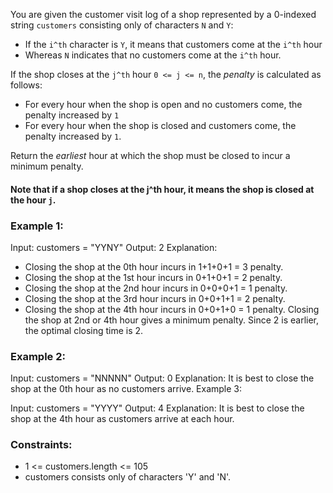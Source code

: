You are given the customer visit log of a shop represented by a 0-indexed string `customers` consisting only of characters  `N` and `Y`:
* If the `i^th` character is `Y`, it means that customers come at the `i^th` hour
* Whereas `N` indicates that no customers come at the `i^th` hour.

If the shop closes at the `j^th` hour `0 <= j <= n`, the *penalty* is calculated as follows:
* For every hour when the shop is open and no customers come, the penalty increased by `1`
* For every hour when the shop is closed and customers come, the penalty increased by `1`.

Return the *earliest* hour at which the shop must be closed to incur a minimum penalty.

#### Note that if a shop closes at the j^th hour, it means the shop is closed at the hour `j`.



### Example 1:

Input: customers = "YYNY"
Output: 2
Explanation:
- Closing the shop at the 0th hour incurs in 1+1+0+1 = 3 penalty.
- Closing the shop at the 1st hour incurs in 0+1+0+1 = 2 penalty.
- Closing the shop at the 2nd hour incurs in 0+0+0+1 = 1 penalty.
- Closing the shop at the 3rd hour incurs in 0+0+1+1 = 2 penalty.
- Closing the shop at the 4th hour incurs in 0+0+1+0 = 1 penalty.
  Closing the shop at 2nd or 4th hour gives a minimum penalty. Since 2 is earlier, the optimal closing time is 2.

### Example 2:

Input: customers = "NNNNN"
Output: 0
Explanation: It is best to close the shop at the 0th hour as no customers arrive.
Example 3:

Input: customers = "YYYY"
Output: 4
Explanation: It is best to close the shop at the 4th hour as customers arrive at each hour.

### Constraints:

* 1 <= customers.length <= 105
* customers consists only of characters 'Y' and 'N'.
